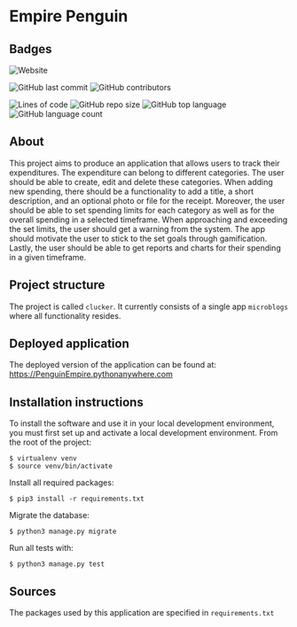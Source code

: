 # Empire Penguin

## Badges
![Website](https://img.shields.io/website?down_color=red&down_message=offline&up_color=blue&up_message=online&url=https%3A%2F%2FPenguinempire.pythonanywhere.com)

![GitHub last commit](https://img.shields.io/github/last-commit/Bhavik-Gilbert/Empire-Penguin)
![GitHub contributors](https://img.shields.io/github/contributors/Bhavik-Gilbert/Empire-Penguin)

![Lines of code](https://img.shields.io/tokei/lines/github/Bhavik-Gilbert/Empire-Penguin)
![GitHub repo size](https://img.shields.io/github/repo-size/Bhavik-Gilbert/Empire-Penguin)
![GitHub top language](https://img.shields.io/github/languages/top/Bhavik-Gilbert/Empire-Penguin)
![GitHub language count](https://img.shields.io/github/languages/count/Bhavik-Gilbert/Empire-Penguin)

## About
This project aims to produce an application that allows users to track their expenditures. The expenditure can belong to different categories. The user should be able to create, edit and delete these categories. When adding new spending, there should be a functionality to add a title, a short description, and an optional photo or file for the receipt. Moreover, the user should be able to set spending limits for each category as well as for the overall spending in a selected timeframe. When approaching and exceeding the set limits, the user should get a warning from the system. The app should motivate the user to stick to the set goals through gamification. Lastly, the user should be able to get reports and charts for their spending in a given timeframe.

## Project structure
The project is called `clucker`.  It currently consists of a single app `microblogs` where all functionality resides.

## Deployed application
The deployed version of the application can be found at: https://PenguinEmpire.pythonanywhere.com

## Installation instructions
To install the software and use it in your local development environment, you must first set up and activate a local development environment.  From the root of the project:

```
$ virtualenv venv
$ source venv/bin/activate
```

Install all required packages:

```
$ pip3 install -r requirements.txt
```

Migrate the database:

```
$ python3 manage.py migrate
```

Run all tests with:
```
$ python3 manage.py test
```

## Sources
The packages used by this application are specified in `requirements.txt`

 
